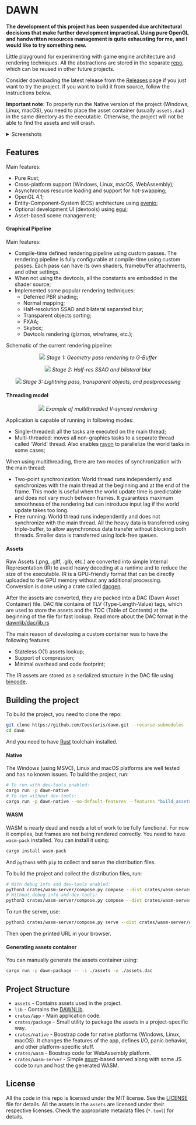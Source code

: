 # DAWN

<b>
The development of this project has been suspended due architectural decisions that
make further development impractical. 
Using pure OpenGL and handwritten resources management is quite exhausting for me,
and I would like to try something new.
</b>

Little playground for experimenting with game engine architecture and rendering techniques.
All the abstractions are stored in the separate [repo](https://github.com/Coestaris/dawnlib), which can be reused in
other future projects.

Consider downloading the latest release from the [Releases](https://github.com/Coestaris/dawn/releases) page if you just want to try the project.
If you want to build it from source, follow the instructions below.

**Important note**: To properly run the Native version of the project (Windows, Linux, macOS), you 
need to place the asset container (usually `assets.dac`) in the same directory as the executable.
Otherwise, the project will not be able to find the assets and will crash.

<details>
  <summary>Screenshots</summary>
  <p align="center">
     <img src=https://github.com/Coestaris/dawn/blob/develop/assets/docs/1.png width="350">
     <img src=https://github.com/Coestaris/dawn/blob/develop/assets/docs/2.png width="350">
     <img src=https://github.com/Coestaris/dawn/blob/develop/assets/docs/3.png width="350">
     <img src=https://github.com/Coestaris/dawn/blob/develop/assets/docs/4.png width="350">
     <img src=https://github.com/Coestaris/dawn/blob/develop/assets/docs/5.png width="350">
  </p>
</details>

## Features

Main features:
- Pure Rust;
- Cross-platform support (Windows, Linux, macOS, WebAssembly);
- Asynchronous resource loading and support for hot-swapping;
- OpenGL 4.1;
- Entity-Component-System (ECS) architecture using [evenio](https://crates.io/crates/evenio);
- Optional development UI (devtools) using [egui](https://crates.io/crates/egui);
- Asset-based scene management;

#### Graphical Pipeline

Main features:
- Compile-time defined rendering pipeline using custom passes. The rendering pipeline is fully configurable at compile-time using custom passes.
  Each pass can have its own shaders, framebuffer attachments, and other settings.
- When not using the devtools, all the constants are embedded in the shader source;
- Implemented some popular rendering techniques:
  - Deferred PBR shading;
  - Normal mapping;
  - Half-resolution SSAO and bilateral separated blur;
  - Transparent objects sorting;
  - FXAA;
  - Skybox;
  - Devtools rendering (gizmos, wireframe, etc.);

Schematic of the current rendering pipeline:
<p align="center">
    <img src=https://github.com/Coestaris/dawn/blob/develop/assets/docs/pipeline_stage1.png>
    <em>Stage 1: Geometry pass rendering to G-Buffer</em>
</p>

<p align="center">
    <img src=https://github.com/Coestaris/dawn/blob/develop/assets/docs/pipeline_stage2.png>
    <em>Stage 2: Half-res SSAO and bilateral blur</em>
</p>

<p align="center">
    <img src=https://github.com/Coestaris/dawn/blob/develop/assets/docs/pipeline_stage3.png>
    <em>Stage 3: Lightning pass, transparent objects, and postprocessing</em>
</p>

#### Threading model

<p align="center">
    <img src=https://github.com/Coestaris/dawn/blob/develop/assets/docs/threading_model.png>
    <em>Example of multithreaded V-synced rendering</em>
</p>

Application is capable of running in following modes:
- Single-threaded: all the tasks are executed on the main thread;
- Multi-threaded: moves all non-graphics tasks to a separate thread called 'World' thread. Also enables [rayon](https://crates.io/crates/rayon) to parallelize the world tasks in some cases;

When using multithreading, there are two modes of synchronization with the main thread:
- Two-point synchronization: World thread runs independently and synchronizes with the main thread
    at the beginning and at the end of the frame. This mode is useful when the world update time is
    predictable and does not vary much between frames. It guarantees maximum smoothness of the
    rendering but can introduce input lag if the world update takes too long.
- Free running: World thread runs independently and does not synchronize with the main thread.
All the heavy data is transferred using triple-buffer, to allow asynchronous data transfer without
blocking both threads. Smaller data is transferred using lock-free queues. 

#### Assets

Raw Assets (.png, .gltf, .glb, etc.) are converted into simple Internal Representation (IR)
to avoid heavy decoding at a runtime and to reduce the size of the executable.
IR is a GPU-friendly format that can be directly uploaded to the GPU memory without any additional processing.
Conversion is done using a crate called [dacgen](https://github.com/Coestaris/dawnlib/tree/develop/crates/dacgen).

After the assets are converted, they are packed into a DAC (Dawn Asset Container) file.
DAC file contains of TLV (Type-Length-Value) tags, which are used to store the assets and the 
TOC (Table of Contents) at the beginning of the file for fast lookup. Read more about the DAC format in the [dawnlib/dac/lib.rs](https://github.com/Coestaris/dawnlib/blob/develop/crates/dac/src/lib.rs)

The main reason of developing a custom container was to have the following features:
- Stateless O(1) assets lookup;
- Support of compression;
- Minimal overhead and code footprint;

The IR assets are stored as a serialized structure in the DAC file using [bincode](https://crates.io/crates/bincode).

## Building the project

To build the project, you need to clone the repo:
```bash
git clone https://github.com/Coestaris/dawn.git --recurse-submodules 
cd dawn
```

And you need to have [Rust](https://www.rust-lang.org/tools/install) toolchain installed.

#### Native

The Windows (using MSVC), Linux and macOS platforms are well tested and has no known issues.
To build the project, run:
```bash
# To run with dev-tools enabled:
cargo run -p dawn-native
# To run without dev-tools:
cargo run -p dawn-native --no-default-features --features "build_assets"
```

#### WASM

WASM is nearly dead and needs a lot of work to be fully functional.
For now it compiles, but frames are not being rendered correctly.
You need to have `wasm-pack` installed. You can install it using:
```bash
cargo install wasm-pack
```

And `python3` with `pip` to collect and serve the distribution files.

To build the project and collect the distribution files, run:
```bash
# With debug info and dev-tools enabled:
python3 crates/wasm-server/compose.py compose --dist crates/wasm-server/dist/ --dev
# Without debug info and dev-tools:
python3 crates/wasm-server/compose.py compose --dist crates/wasm-server/dist/
```

To run the server, use:
```bash
python3 crates/wasm-server/compose.py serve --dist crates/wasm-server/dist/
```

Then open the printed URL in your browser.

#### Generating assets container

You can manually generate the assets container using:
```bash
cargo run -p dawn-package -- -i ./assets -o ./assets.dac
```

## Project Structure
- `assets` - Contains assets used in the project.
- `lib` - Contains the [DAWNLib](https://github.com/Coestaris/dawnlib).
- `crates/app` - Main application code.
- `crates/package` - Small utility to package the assets in a project-specific way.
- `crates/native` - Boostrap code for native platforms (Windows, Linux, macOS).
  It changes the features of the app, defines I/O, panic behavior, and other platform-specific stuff.
- `crates/wasm` - Boostrap code for WebAssembly platform.
- `crates/wasm-server` - Simple [axum](https://github.com/tokio-rs/axum)-based served along with some JS code to run and host the generated WASM.

## License

All the code in this repo is licensed under the MIT license.
See the [LICENSE](./LICENSE) file for details.
All the assets in the `assets` are licensed under their respective licenses.
Check the appropriate metadata files (`*.toml`) for details.